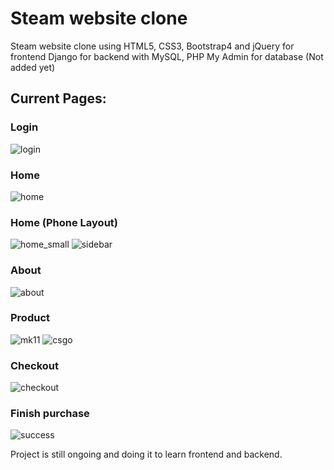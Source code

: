 # Steam website clone
Steam website clone using HTML5, CSS3, Bootstrap4 and jQuery for frontend
Django for backend with MySQL, PHP My Admin for database (Not added yet)

## Current Pages:
### Login
![login](https://user-images.githubusercontent.com/20987776/226941468-46863c61-0813-45d8-a671-ab7f9ffb4035.jpeg)

### Home
![home](https://user-images.githubusercontent.com/20987776/226941769-5b8044b1-b078-4813-b97d-90ebedce7ce9.jpeg)

### Home (Phone Layout)
![home_small](https://user-images.githubusercontent.com/20987776/226941792-892156e9-da8e-434a-b7ce-d214edb5ece7.jpeg)
![sidebar](https://user-images.githubusercontent.com/20987776/226942207-d4cc513e-253b-4677-9f9c-53a7bd2ea5af.jpeg)


### About
![about](https://user-images.githubusercontent.com/20987776/226941346-dcc5d588-6562-4bdc-a40e-6f7c9165e0e3.jpeg)

### Product
![mk11](https://user-images.githubusercontent.com/20987776/226942246-3ba97a82-5860-40a7-8f0b-f0be25a047a8.jpeg)
![csgo](https://user-images.githubusercontent.com/20987776/226942510-a12cbd19-1eb9-4bf5-9adc-b62fbffe2f58.jpeg)


### Checkout
![checkout](https://user-images.githubusercontent.com/20987776/226942528-0fadcb05-56f5-4f02-9f5e-a65c4a2f11d2.jpeg)

### Finish purchase
![success](https://user-images.githubusercontent.com/20987776/226942613-37a959c9-3f51-4c7c-ab4a-537a99d4b76b.jpeg)


Project is still ongoing and doing it to learn frontend and backend.


